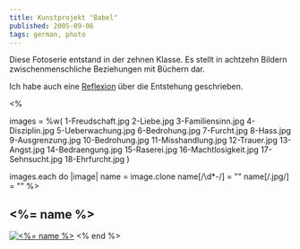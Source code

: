 ```yaml
---
title: Kunstprojekt "Babel"
published: 2005-09-06
tags: german, photo
---
```


Diese Fotoserie entstand in der zehnen Klasse. Es stellt in achtzehn Bildern zwischenmenschliche Beziehungen mit Büchern dar.

Ich habe auch eine [Reflexion](reflexion.pdf) über die Entstehung geschrieben.

<%

images = %w(
1-Freudschaft.jpg
2-Liebe.jpg
3-Familiensinn.jpg
4-Disziplin.jpg
5-Ueberwachung.jpg
6-Bedrohung.jpg
7-Furcht.jpg
8-Hass.jpg
9-Ausgrenzung.jpg
10-Bedrohung.jpg
11-Misshandlung.jpg
12-Trauer.jpg
13-Angst.jpg
14-Bedraengung.jpg
15-Raserei.jpg
16-Machtlosigkeit.jpg
17-Sehnsucht.jpg
18-Ehrfurcht.jpg
)

images.each do |image|
name = image.clone
name[/\d*-/] = ""
name[/\.jpg/] = ""
%>
## <%= name %>
[<img src="<%= image %>" alt="<%= name %>" title="<%= name %>">](<%= image %>)
<% end %>
